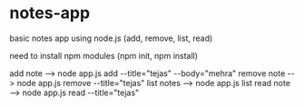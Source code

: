# notes-app

basic notes app using node.js (add, remove, list, read)

need to install npm modules (npm init, npm install) 

add note --> node app.js add --title="tejas" --body="mehra"
remove note --> node app.js remove --title="tejas"
list notes --> node app.js list
read note --> node app.js read --title="tejas"
